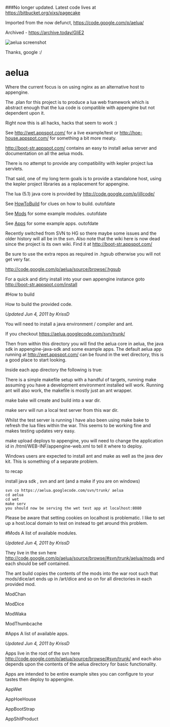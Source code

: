 ###No longer updated. Latest code lives at https://bitbucket.org/xixs/pagecake

Imported from the now defunct, https://code.google.com/p/aelua/

Archived - https://archive.today/GliE2

![aelua screenshot](http://wet.genes.pw/data/aelua_screen/aelua_screen.png)

Thanks, google :/

# aelua

Where the current focus is on using nginx as an alternative host to appengine.

The .plan for this project is to produce a lua web framework which is abstract enough that the lua code is compatible with appengine but not dependent upon it.

Right now this is all hacks, hacks that seem to work :)

See http://wet.appspot.com/ for a live example/test or http://hoe-house.appspot.com/ for something a bit more meaty.

http://boot-str.appspot.com/ contains an easy to install aelua server and documentation on all the aelua mods.

There is no attempt to provide any compatibility with kepler project lua servlets.

That said, one of my long term goals is to provide a standalone host, using the kepler project libraries as a replacement for appengine.

The lua (5.1) java core is provided by http://code.google.com/p/jillcode/

See [HowToBuild](#how-to-build) for clues on how to build. outofdate

See [Mods](#mods) for some example modules. outofdate

See [Apps](#apps) for some example apps. outofdate

Recently switched from SVN to HG so there maybe some issues and the older history will all be in the svn. Also note that the wiki here is now dead since the project is its own wiki. Find it at http://boot-str.appspot.com/

Be sure to use the extra repos as required in .hgsub otherwise you will not get very far.

http://code.google.com/p/aelua/source/browse/.hgsub

For a quick and dirty install into your own appengine instance goto http://boot-str.appspot.com/install


#How to build

How to build the provided code. 

*Updated Jun 4, 2011 by KrissD*

You will need to install a java environment / compiler and ant.

If you checkout https://aelua.googlecode.com/svn/trunk/

Then from within this directory you will find the aelua core in aelua, the java sdk in appengine-java-sdk and some example apps. The default aelua app running at http://wet.appspot.com/ can be found in the wet directory, this is a good place to start looking.

Inside each app directory the following is true:

There is a simple makefile setup with a handful of targets, running make assuming you have a development environment installed will work. Running ant will also work, the makefile is mostly just an ant wrapper.

make bake will create and build into a war dir.

make serv will run a local test server from this war dir.

Whilst the test server is running I have also been using make bake to refresh the lua files within the war. This seems to be working fine and makes testing updates very easy.

make upload deploys to appengine, you will need to change the application id in /html/WEB-INF/appengine-web.xml to tell it where to deploy.

Windows users are expected to install ant and make as well as the java dev kit. This is something of a separate problem.

to recap

install java sdk , svn and ant (and a make if you are on windows)

```
svn co https://aelua.googlecode.com/svn/trunk/ aelua
cd aelua
cd wet
make serv
you should now be serving the wet test app at localhost:8080
```

Please be aware that setting cookies on localhost is problematic. I like to set up a host.local domain to test on instead to get around this problem.


#Mods
A list of available modules.

*Updated Jun 4, 2011 by KrissD*

They live in the svn here http://code.google.com/p/aelua/source/browse/#svn/trunk/aelua/mods and each should be self contained.

The ant build copies the contents of the mods into the war root such that mods/dice/art ends up in /art/dice and so on for all directories in each provided mod.

ModChan

ModDice

ModWaka

ModThumbcache

#Apps
A list of available apps.

*Updated Jun 4, 2011 by KrissD*

Apps live in the root of the svn here http://code.google.com/p/aelua/source/browse/#svn/trunk/ and each also depends upon the contents of the aelua directory for basic functionality.

Apps are intended to be entire example sites you can configure to your tastes then deploy to appengine.

AppWet

AppHoeHouse

AppBootStrap

AppShitProduct
